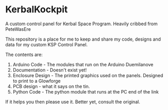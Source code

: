 # KerbalKockpit
A custom control panel for Kerbal Space Program. Heavily cribbed from PeteWasEre

This repository is a place for me to keep and share my code, designs and data for my custom KSP Control Panel.

The contents are:

1. Arduino Code - The modules that run on the Arduino Duemilanove
2. Documentation - Doesn't exist yet!
3. Enclosure Design - The printed graphics used on the panels. Designed to print to a Glowforge
4. PCB design - what it says on the tin.
5. Python Code - The python module that runs at the PC end of the link

If it helps you then please use it. Better yet, consult the original.
